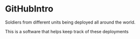 # GitHubIntro

Soldiers from different units being deployed all around the world.

This is a software that helps keep track of these deployments
